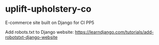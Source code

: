 # uplift-upholstery-co
E-commerce site built on Django for CI PP5


Add robots.txt to Django website:
https://learndjango.com/tutorials/add-robotstxt-django-website
